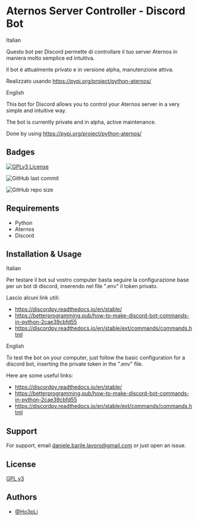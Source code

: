 
# Aternos Server Controller - Discord Bot

Italian

Questo bot per Discord permette di controllare il tuo server Aternos in maniera molto semplice ed intuitiva.

Il bot è attualmente privato e in versione alpha, manutenzione attiva.

Realizzato usando https://pypi.org/project/python-aternos/

English

This bot for Discord allows you to control your Aternos server in a very simple and intuitive way.

The bot is currently private and in alpha, active maintenance.

Done by using https://pypi.org/project/python-aternos/




## Badges


[![GPLv3 License](https://img.shields.io/badge/License-GPL%20v3-yellow.svg)](https://opensource.org/licenses/)

![GitHub last commit](https://img.shields.io/github/last-commit/Ho3pLi/AternosDiscordBot)

![GitHub repo size](https://img.shields.io/github/repo-size/Ho3pLi/AternosDiscordBot)
## Requirements

- Python
- Aternos
- Discord


## Installation & Usage

Italian

Per testare il bot sul vostro computer basta seguire la configurazione base per un bot di discord, inserendo nel file ".env" il token privato.

Lascio alcuni link utili:

- https://discordpy.readthedocs.io/en/stable/
- https://betterprogramming.pub/how-to-make-discord-bot-commands-in-python-2cae39cbfd55
- https://discordpy.readthedocs.io/en/stable/ext/commands/commands.html

English

To test the bot on your computer, just follow the basic configuration for a discord bot, inserting the private token in the ".env" file.

Here are some useful links:

- https://discordpy.readthedocs.io/en/stable/
- https://betterprogramming.pub/how-to-make-discord-bot-commands-in-python-2cae39cbfd55
- https://discordpy.readthedocs.io/en/stable/ext/commands/commands.html


## Support

For support, email daniele.barile.lavoro@gmail.com or just open an issue.


## License

[GPL v3](https://choosealicense.com/licenses/gpl-3.0/)

## Authors

- [@Ho3pLi](https://www.github.com/Ho3pLi)
